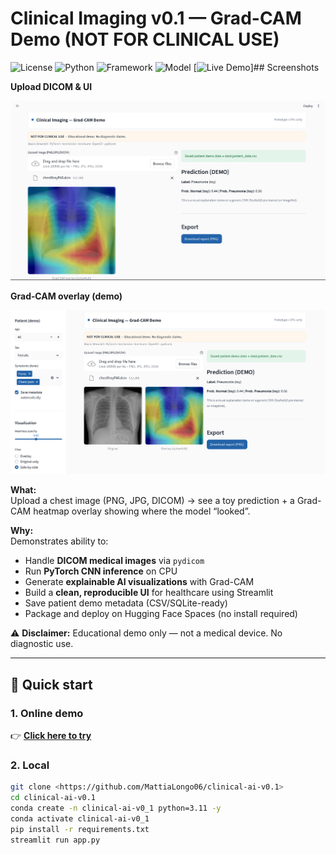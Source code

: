 # Clinical Imaging v0.1 — Grad-CAM Demo (NOT FOR CLINICAL USE)

![License](https://img.shields.io/badge/license-MIT-blue)
![Python](https://img.shields.io/badge/python-3.11%2B-blue)
![Framework](https://img.shields.io/badge/framework-Streamlit-brightgreen)
![Model](https://img.shields.io/badge/model-ResNet18-orange)
[![Live Demo](https://img.shields.io/badge/HuggingFace-Live%20Demo-yellow)]## Screenshots

**Upload DICOM & UI**
<p align="center">
  <img src="assets/screenshotOverlay.png" alt="Clinical Imaging — upload DICOM screen" width="800">
</p>

**Grad‑CAM overlay (demo)**
<p align="center">
  <img src="assets/screenshotSidebar.png" alt="Clinical Imaging — Grad-CAM overlay on chest image" width="800">
</p>


**What:**  
Upload a chest image (PNG, JPG, DICOM) → see a toy prediction + a Grad-CAM heatmap overlay showing where the model “looked”.

**Why:**  
Demonstrates ability to:
- Handle **DICOM medical images** via `pydicom`
- Run **PyTorch CNN inference** on CPU
- Generate **explainable AI visualizations** with Grad-CAM
- Build a **clean, reproducible UI** for healthcare using Streamlit
- Save patient demo metadata (CSV/SQLite-ready)
- Package and deploy on Hugging Face Spaces (no install required)

⚠ **Disclaimer:** Educational demo only — not a medical device. No diagnostic use.

---

## 🚀 Quick start

### **1. Online demo**
👉 [**Click here to try**](<link-spaces>)

### **2. Local**
```bash
git clone <https://github.com/MattiaLongo06/clinical-ai-v0.1>
cd clinical-ai-v0.1
conda create -n clinical-ai-v0_1 python=3.11 -y
conda activate clinical-ai-v0_1
pip install -r requirements.txt
streamlit run app.py
